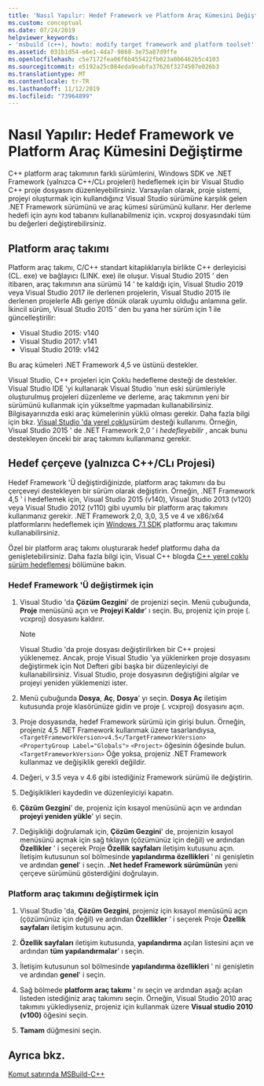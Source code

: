 ```yaml
---
title: 'Nasıl Yapılır: Hedef Framework ve Platform Araç Kümesini Değiştirme'
ms.custom: conceptual
ms.date: 07/24/2019
helpviewer_keywords:
- 'msbuild (c++), howto: modify target framework and platform toolset'
ms.assetid: 031b1d54-e6e1-4da7-9868-3e75a87d9ffe
ms.openlocfilehash: c5e7172fea06f6b455422fb023a0b6462b5c4103
ms.sourcegitcommit: e5192a25c084eda9eabfa37626f3274507e026b3
ms.translationtype: MT
ms.contentlocale: tr-TR
ms.lasthandoff: 11/12/2019
ms.locfileid: "73964899"
---
```

# <a name="how-to-modify-the-target-framework-and-platform-toolset"></a>Nasıl Yapılır: Hedef Framework ve Platform Araç Kümesini Değiştirme

C++ platform araç takımının farklı sürümlerini, Windows SDK ve .NET Framework (yalnızca C++/CLı projeleri) hedeflemek için bir Visual Studio C++ proje dosyasını düzenleyebilirsiniz. Varsayılan olarak, proje sistemi, projeyi oluşturmak için kullandığınız Visual Studio sürümüne karşılık gelen .NET Framework sürümünü ve araç kümesi sürümünü kullanır. Her derleme hedefi için aynı kod tabanını kullanabilmeniz için. vcxproj dosyasındaki tüm bu değerleri değiştirebilirsiniz.

## <a name="platform-toolset"></a>Platform araç takımı

Platform araç takımı, C/C++ standart kitaplıklarıyla birlikte C++ derleyicisi (CL. exe) ve bağlayıcı (LINK. exe) ile oluşur. Visual Studio 2015 ' den itibaren, araç takımının ana sürümü 14 ' te kaldığı için, Visual Studio 2019 veya Visual Studio 2017 ile derlenen projelerin, Visual Studio 2015 ile derlenen projelerle ABı geriye dönük olarak uyumlu olduğu anlamına gelir. İkincil sürüm, Visual Studio 2015 ' den bu yana her sürüm için 1 ile güncelleştirilir:

- Visual Studio 2015: v140
- Visual Studio 2017: v141
- Visual Studio 2019: v142

Bu araç kümeleri .NET Framework 4,5 ve üstünü destekler.

Visual Studio, C++ projeleri için Çoklu hedefleme desteği de destekler. Visual Studio IDE 'yi kullanarak Visual Studio 'nun eski sürümleriyle oluşturulmuş projeleri düzenleme ve derleme, araç takımının yeni bir sürümünü kullanmak için yükseltme yapmadan kullanabilirsiniz. Bilgisayarınızda eski araç kümelerinin yüklü olması gerekir. Daha fazla bilgi için bkz. [Visual Studio 'da yerel çoklu](../porting/use-native-multi-targeting.md)sürüm desteği kullanımı. Örneğin, Visual Studio 2015 ' de .NET Framework 2,0 ' i *hedefleyebilir* , ancak bunu destekleyen önceki bir araç takımını kullanmanız gerekir.

## <a name="target-framework-ccli-project-only"></a>Hedef çerçeve (yalnızca C++/CLı Projesi)

Hedef Framework 'Ü değiştirdiğinizde, platform araç takımını da bu çerçeveyi destekleyen bir sürüm olarak değiştirin. Örneğin, .NET Framework 4,5 ' i hedeflemek için, Visual Studio 2015 (v140), Visual Studio 2013 (v120) veya Visual Studio 2012 (v110) gibi uyumlu bir platform araç takımını kullanmanız gerekir. .NET Framework 2,0, 3,0, 3,5 ve 4 ve x86/x64 platformlarını hedeflemek için [Windows 7,1 SDK](https://www.microsoft.com/download/details.aspx?id=8279) platformu araç takımını kullanabilirsiniz.

Özel bir platform araç takımı oluşturarak hedef platformu daha da genişletebilirsiniz. Daha fazla bilgi için, Visual C++ blogda [C++ yerel çoklu sürüm hedeflemesi](https://devblogs.microsoft.com/cppblog/c-native-multi-targeting/) bölümüne bakın.

### <a name="to-change-the-target-framework"></a>Hedef Framework 'Ü değiştirmek için

1. Visual Studio 'da **Çözüm Gezgini**' de projenizi seçin. Menü çubuğunda, **Proje** menüsünü açın ve **Projeyi Kaldır**' ı seçin. Bu, projeniz için proje (. vcxproj) dosyasını kaldırır.

   > [!NOTE]
   >  Visual Studio 'da proje dosyası değiştirilirken bir C++ projesi yüklenemez. Ancak, proje Visual Studio 'ya yüklenirken proje dosyasını değiştirmek için Not Defteri gibi başka bir düzenleyiciyi de kullanabilirsiniz. Visual Studio, proje dosyasının değiştiğini algılar ve projeyi yeniden yüklemenizi ister.

1. Menü çubuğunda **Dosya**, **Aç**, **Dosya**' yı seçin. **Dosya Aç** iletişim kutusunda proje klasörünüze gidin ve proje (. vcxproj) dosyasını açın.

1. Proje dosyasında, hedef Framework sürümü için girişi bulun. Örneğin, projeniz 4,5 .NET Framework kullanmak üzere tasarlandıysa, `<TargetFrameworkVersion>v4.5</TargetFrameworkVersion>` `<PropertyGroup Label="Globals">` `<Project>` öğesinin öğesinde bulun. `<TargetFrameworkVersion>` Öğe yoksa, projeniz .NET Framework kullanmaz ve değişiklik gerekli değildir.

1. Değeri, v 3.5 veya v 4.6 gibi istediğiniz Framework sürümü ile değiştirin.

1. Değişiklikleri kaydedin ve düzenleyiciyi kapatın.

1. **Çözüm Gezgini**' de, projeniz için kısayol menüsünü açın ve ardından **projeyi yeniden yükle**' yi seçin.

1. Değişikliği doğrulamak için, **Çözüm Gezgini**' de, projenizin kısayol menüsünü açmak için sağ tıklayın (çözümünüz için değil) ve ardından **Özellikler** ' i seçerek Proje **Özellik sayfaları** iletişim kutusunu açın. İletişim kutusunun sol bölmesinde **yapılandırma özellikleri** ' ni genişletin ve ardından **genel**' i seçin. **.Net hedef Framework sürümünün** yeni çerçeve sürümünü gösterdiğini doğrulayın.

### <a name="to-change-the-platform-toolset"></a>Platform araç takımını değiştirmek için

1. Visual Studio 'da, **Çözüm Gezgini**, projeniz için kısayol menüsünü açın (çözümünüz için değil) ve ardından **Özellikler** ' i seçerek Proje **Özellik sayfaları** iletişim kutusunu açın.

1. **Özellik sayfaları** iletişim kutusunda, **yapılandırma** açılan listesini açın ve ardından **tüm yapılandırmalar**' ı seçin.

1. İletişim kutusunun sol bölmesinde **yapılandırma özellikleri** ' ni genişletin ve ardından **genel**' i seçin.

1. Sağ bölmede **platform araç takımı** ' nı seçin ve ardından aşağı açılan listeden istediğiniz araç takımını seçin. Örneğin, Visual Studio 2010 araç takımını yüklediyseniz, projeniz için kullanmak üzere **Visual studio 2010 (v100)** öğesini seçin.

1. **Tamam** düğmesini seçin.

## <a name="see-also"></a>Ayrıca bkz.

[Komut satırında MSBuild-C++](msbuild-visual-cpp.md)
